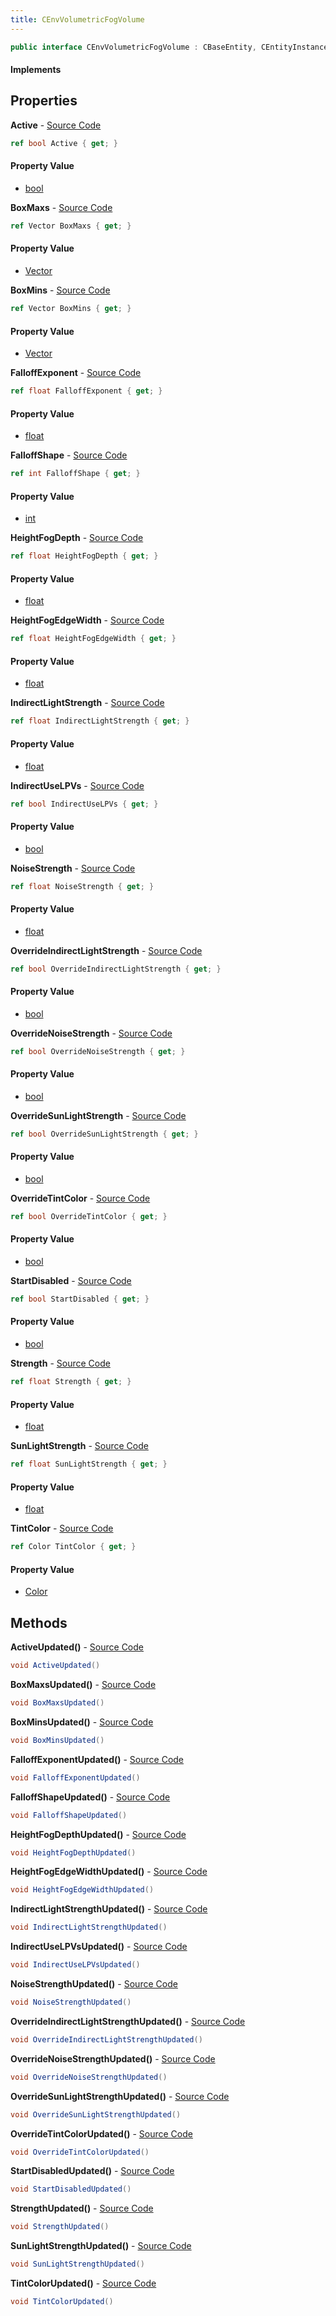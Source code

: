 ```yaml
---
title: CEnvVolumetricFogVolume
---
```


```csharp
public interface CEnvVolumetricFogVolume : CBaseEntity, CEntityInstance, ISchemaClass<CEntityInstance>, ISchemaClass<CBaseEntity>, ISchemaClass<CEnvVolumetricFogVolume>, ISchemaField, ISchemaClass, INativeHandle
```

#### Implements

## Properties

**Active** - [Source Code](https://github.com/swiftly-solution/swiftlys2/blob/main/managed/src/SwiftlyS2.Generated/Schemas/Interfaces/CEnvVolumetricFogVolume.cs#L16)

```csharp
ref bool Active { get; }
```

#### Property Value

- [bool](https://learn.microsoft.com/dotnet/api/system.boolean)

**BoxMaxs** - [Source Code](https://github.com/swiftly-solution/swiftlys2/blob/main/managed/src/SwiftlyS2.Generated/Schemas/Interfaces/CEnvVolumetricFogVolume.cs#L20)

```csharp
ref Vector BoxMaxs { get; }
```

#### Property Value

- [Vector](/docs/api/shared/natives/vector)

**BoxMins** - [Source Code](https://github.com/swiftly-solution/swiftlys2/blob/main/managed/src/SwiftlyS2.Generated/Schemas/Interfaces/CEnvVolumetricFogVolume.cs#L18)

```csharp
ref Vector BoxMins { get; }
```

#### Property Value

- [Vector](/docs/api/shared/natives/vector)

**FalloffExponent** - [Source Code](https://github.com/swiftly-solution/swiftlys2/blob/main/managed/src/SwiftlyS2.Generated/Schemas/Interfaces/CEnvVolumetricFogVolume.cs#L30)

```csharp
ref float FalloffExponent { get; }
```

#### Property Value

- [float](https://learn.microsoft.com/dotnet/api/system.single)

**FalloffShape** - [Source Code](https://github.com/swiftly-solution/swiftlys2/blob/main/managed/src/SwiftlyS2.Generated/Schemas/Interfaces/CEnvVolumetricFogVolume.cs#L28)

```csharp
ref int FalloffShape { get; }
```

#### Property Value

- [int](https://learn.microsoft.com/dotnet/api/system.int32)

**HeightFogDepth** - [Source Code](https://github.com/swiftly-solution/swiftlys2/blob/main/managed/src/SwiftlyS2.Generated/Schemas/Interfaces/CEnvVolumetricFogVolume.cs#L32)

```csharp
ref float HeightFogDepth { get; }
```

#### Property Value

- [float](https://learn.microsoft.com/dotnet/api/system.single)

**HeightFogEdgeWidth** - [Source Code](https://github.com/swiftly-solution/swiftlys2/blob/main/managed/src/SwiftlyS2.Generated/Schemas/Interfaces/CEnvVolumetricFogVolume.cs#L34)

```csharp
ref float HeightFogEdgeWidth { get; }
```

#### Property Value

- [float](https://learn.microsoft.com/dotnet/api/system.single)

**IndirectLightStrength** - [Source Code](https://github.com/swiftly-solution/swiftlys2/blob/main/managed/src/SwiftlyS2.Generated/Schemas/Interfaces/CEnvVolumetricFogVolume.cs#L36)

```csharp
ref float IndirectLightStrength { get; }
```

#### Property Value

- [float](https://learn.microsoft.com/dotnet/api/system.single)

**IndirectUseLPVs** - [Source Code](https://github.com/swiftly-solution/swiftlys2/blob/main/managed/src/SwiftlyS2.Generated/Schemas/Interfaces/CEnvVolumetricFogVolume.cs#L24)

```csharp
ref bool IndirectUseLPVs { get; }
```

#### Property Value

- [bool](https://learn.microsoft.com/dotnet/api/system.boolean)

**NoiseStrength** - [Source Code](https://github.com/swiftly-solution/swiftlys2/blob/main/managed/src/SwiftlyS2.Generated/Schemas/Interfaces/CEnvVolumetricFogVolume.cs#L40)

```csharp
ref float NoiseStrength { get; }
```

#### Property Value

- [float](https://learn.microsoft.com/dotnet/api/system.single)

**OverrideIndirectLightStrength** - [Source Code](https://github.com/swiftly-solution/swiftlys2/blob/main/managed/src/SwiftlyS2.Generated/Schemas/Interfaces/CEnvVolumetricFogVolume.cs#L46)

```csharp
ref bool OverrideIndirectLightStrength { get; }
```

#### Property Value

- [bool](https://learn.microsoft.com/dotnet/api/system.boolean)

**OverrideNoiseStrength** - [Source Code](https://github.com/swiftly-solution/swiftlys2/blob/main/managed/src/SwiftlyS2.Generated/Schemas/Interfaces/CEnvVolumetricFogVolume.cs#L50)

```csharp
ref bool OverrideNoiseStrength { get; }
```

#### Property Value

- [bool](https://learn.microsoft.com/dotnet/api/system.boolean)

**OverrideSunLightStrength** - [Source Code](https://github.com/swiftly-solution/swiftlys2/blob/main/managed/src/SwiftlyS2.Generated/Schemas/Interfaces/CEnvVolumetricFogVolume.cs#L48)

```csharp
ref bool OverrideSunLightStrength { get; }
```

#### Property Value

- [bool](https://learn.microsoft.com/dotnet/api/system.boolean)

**OverrideTintColor** - [Source Code](https://github.com/swiftly-solution/swiftlys2/blob/main/managed/src/SwiftlyS2.Generated/Schemas/Interfaces/CEnvVolumetricFogVolume.cs#L44)

```csharp
ref bool OverrideTintColor { get; }
```

#### Property Value

- [bool](https://learn.microsoft.com/dotnet/api/system.boolean)

**StartDisabled** - [Source Code](https://github.com/swiftly-solution/swiftlys2/blob/main/managed/src/SwiftlyS2.Generated/Schemas/Interfaces/CEnvVolumetricFogVolume.cs#L22)

```csharp
ref bool StartDisabled { get; }
```

#### Property Value

- [bool](https://learn.microsoft.com/dotnet/api/system.boolean)

**Strength** - [Source Code](https://github.com/swiftly-solution/swiftlys2/blob/main/managed/src/SwiftlyS2.Generated/Schemas/Interfaces/CEnvVolumetricFogVolume.cs#L26)

```csharp
ref float Strength { get; }
```

#### Property Value

- [float](https://learn.microsoft.com/dotnet/api/system.single)

**SunLightStrength** - [Source Code](https://github.com/swiftly-solution/swiftlys2/blob/main/managed/src/SwiftlyS2.Generated/Schemas/Interfaces/CEnvVolumetricFogVolume.cs#L38)

```csharp
ref float SunLightStrength { get; }
```

#### Property Value

- [float](https://learn.microsoft.com/dotnet/api/system.single)

**TintColor** - [Source Code](https://github.com/swiftly-solution/swiftlys2/blob/main/managed/src/SwiftlyS2.Generated/Schemas/Interfaces/CEnvVolumetricFogVolume.cs#L42)

```csharp
ref Color TintColor { get; }
```

#### Property Value

- [Color](/docs/api/shared/natives/color)

## Methods

**ActiveUpdated()** - [Source Code](https://github.com/swiftly-solution/swiftlys2/blob/main/managed/src/SwiftlyS2.Generated/Schemas/Interfaces/CEnvVolumetricFogVolume.cs#L52)

```csharp
void ActiveUpdated()
```

**BoxMaxsUpdated()** - [Source Code](https://github.com/swiftly-solution/swiftlys2/blob/main/managed/src/SwiftlyS2.Generated/Schemas/Interfaces/CEnvVolumetricFogVolume.cs#L54)

```csharp
void BoxMaxsUpdated()
```

**BoxMinsUpdated()** - [Source Code](https://github.com/swiftly-solution/swiftlys2/blob/main/managed/src/SwiftlyS2.Generated/Schemas/Interfaces/CEnvVolumetricFogVolume.cs#L53)

```csharp
void BoxMinsUpdated()
```

**FalloffExponentUpdated()** - [Source Code](https://github.com/swiftly-solution/swiftlys2/blob/main/managed/src/SwiftlyS2.Generated/Schemas/Interfaces/CEnvVolumetricFogVolume.cs#L59)

```csharp
void FalloffExponentUpdated()
```

**FalloffShapeUpdated()** - [Source Code](https://github.com/swiftly-solution/swiftlys2/blob/main/managed/src/SwiftlyS2.Generated/Schemas/Interfaces/CEnvVolumetricFogVolume.cs#L58)

```csharp
void FalloffShapeUpdated()
```

**HeightFogDepthUpdated()** - [Source Code](https://github.com/swiftly-solution/swiftlys2/blob/main/managed/src/SwiftlyS2.Generated/Schemas/Interfaces/CEnvVolumetricFogVolume.cs#L60)

```csharp
void HeightFogDepthUpdated()
```

**HeightFogEdgeWidthUpdated()** - [Source Code](https://github.com/swiftly-solution/swiftlys2/blob/main/managed/src/SwiftlyS2.Generated/Schemas/Interfaces/CEnvVolumetricFogVolume.cs#L61)

```csharp
void HeightFogEdgeWidthUpdated()
```

**IndirectLightStrengthUpdated()** - [Source Code](https://github.com/swiftly-solution/swiftlys2/blob/main/managed/src/SwiftlyS2.Generated/Schemas/Interfaces/CEnvVolumetricFogVolume.cs#L62)

```csharp
void IndirectLightStrengthUpdated()
```

**IndirectUseLPVsUpdated()** - [Source Code](https://github.com/swiftly-solution/swiftlys2/blob/main/managed/src/SwiftlyS2.Generated/Schemas/Interfaces/CEnvVolumetricFogVolume.cs#L56)

```csharp
void IndirectUseLPVsUpdated()
```

**NoiseStrengthUpdated()** - [Source Code](https://github.com/swiftly-solution/swiftlys2/blob/main/managed/src/SwiftlyS2.Generated/Schemas/Interfaces/CEnvVolumetricFogVolume.cs#L64)

```csharp
void NoiseStrengthUpdated()
```

**OverrideIndirectLightStrengthUpdated()** - [Source Code](https://github.com/swiftly-solution/swiftlys2/blob/main/managed/src/SwiftlyS2.Generated/Schemas/Interfaces/CEnvVolumetricFogVolume.cs#L67)

```csharp
void OverrideIndirectLightStrengthUpdated()
```

**OverrideNoiseStrengthUpdated()** - [Source Code](https://github.com/swiftly-solution/swiftlys2/blob/main/managed/src/SwiftlyS2.Generated/Schemas/Interfaces/CEnvVolumetricFogVolume.cs#L69)

```csharp
void OverrideNoiseStrengthUpdated()
```

**OverrideSunLightStrengthUpdated()** - [Source Code](https://github.com/swiftly-solution/swiftlys2/blob/main/managed/src/SwiftlyS2.Generated/Schemas/Interfaces/CEnvVolumetricFogVolume.cs#L68)

```csharp
void OverrideSunLightStrengthUpdated()
```

**OverrideTintColorUpdated()** - [Source Code](https://github.com/swiftly-solution/swiftlys2/blob/main/managed/src/SwiftlyS2.Generated/Schemas/Interfaces/CEnvVolumetricFogVolume.cs#L66)

```csharp
void OverrideTintColorUpdated()
```

**StartDisabledUpdated()** - [Source Code](https://github.com/swiftly-solution/swiftlys2/blob/main/managed/src/SwiftlyS2.Generated/Schemas/Interfaces/CEnvVolumetricFogVolume.cs#L55)

```csharp
void StartDisabledUpdated()
```

**StrengthUpdated()** - [Source Code](https://github.com/swiftly-solution/swiftlys2/blob/main/managed/src/SwiftlyS2.Generated/Schemas/Interfaces/CEnvVolumetricFogVolume.cs#L57)

```csharp
void StrengthUpdated()
```

**SunLightStrengthUpdated()** - [Source Code](https://github.com/swiftly-solution/swiftlys2/blob/main/managed/src/SwiftlyS2.Generated/Schemas/Interfaces/CEnvVolumetricFogVolume.cs#L63)

```csharp
void SunLightStrengthUpdated()
```

**TintColorUpdated()** - [Source Code](https://github.com/swiftly-solution/swiftlys2/blob/main/managed/src/SwiftlyS2.Generated/Schemas/Interfaces/CEnvVolumetricFogVolume.cs#L65)

```csharp
void TintColorUpdated()
```

